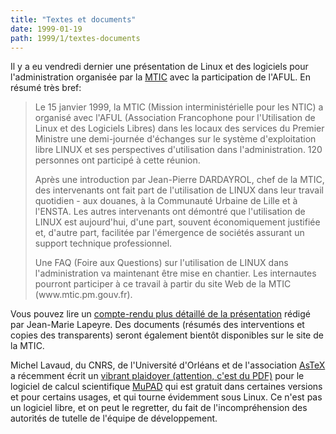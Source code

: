 ```yaml
---
title: "Textes et documents"
date: 1999-01-19
path: 1999/1/textes-documents
---
```


<P>
Il y a eu vendredi dernier une présentation de Linux et
des logiciels pour l'administration organisée par la <A HREF="http://www.mtic.pm.gouv.fr/">MTIC</A> avec la participation de
l'AFUL. En résumé très bref:
</P>

<BLOCKQUOTE>
<P>Le 15 janvier 1999, la MTIC (Mission interministérielle pour les NTIC) a
organisé avec l'AFUL (Association Francophone pour l'Utilisation de Linux et
des Logiciels Libres) dans les locaux des services du Premier Ministre une
demi-journée d'échanges sur le système d'exploitation libre LINUX et ses
perspectives d'utilisation dans l'administration. 120 personnes ont
participé à cette réunion.</P>

<P>Après une introduction par Jean-Pierre DARDAYROL, chef de la MTIC, des
intervenants ont fait part de l'utilisation de LINUX dans leur travail
quotidien - aux douanes, à la Communauté Urbaine de Lille et à l'ENSTA. Les
autres intervenants ont démontré que l'utilisation de LINUX est aujourd'hui,
d'une part, souvent économiquement justifiée et, d'autre part, facilitée par
l'émergence de sociétés assurant un support technique professionnel.</P>

<P>Une FAQ (Foire aux Questions) sur l'utilisation de LINUX dans
l'administration va maintenant être mise en chantier. Les internautes
pourront participer à ce travail à partir du site Web de la MTIC
(www.mtic.pm.gouv.fr).</P>

</BLOCKQUOTE>
<P>
Vous pouvez lire un <A HREF="http://www.linux-center.org/articles/9901/mtic.txt">compte-rendu
plus détaillé de la présentation</A> rédigé par Jean-Marie Lapeyre.
Des documents (résumés des interventions et copies des transparents)
seront également bientôt disponibles sur le site de la MTIC.
</P>

<P>
Michel Lavaud, du CNRS, de l'Université d'Orléans et de l'association <A HREF="http://www.univ-orleans.fr/EXT/ASTEX/">AsTeX</A> a récemment écrit un
<A HREF="http://www.loria.fr/~zimmerma/mupad/Whymup.pdf">vibrant plaidoyer
(attention, c'est du PDF)</A> pour le logiciel de calcul scientifique
<A HREF="http://www.mupad.de/">MuPAD</A> qui est gratuit dans certaines
versions et pour certains usages, et qui tourne évidemment sous Linux.
Ce n'est pas un logiciel libre, et on peut le regretter, du fait de
l'incompréhension des autorités de tutelle de l'équipe de développement.
</P>


